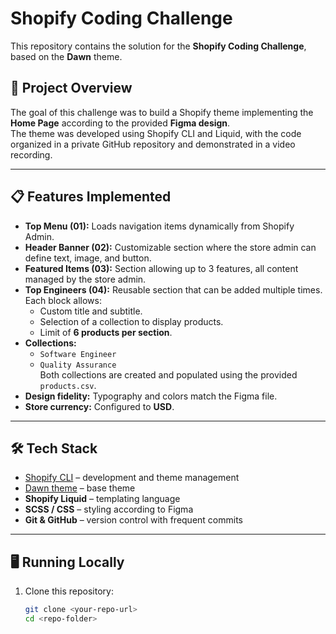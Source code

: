 # Shopify Coding Challenge

This repository contains the solution for the **Shopify Coding Challenge**, based on the **Dawn** theme.

## 🚀 Project Overview
The goal of this challenge was to build a Shopify theme implementing the **Home Page** according to the provided **Figma design**.  
The theme was developed using Shopify CLI and Liquid, with the code organized in a private GitHub repository and demonstrated in a video recording.

---

## 📋 Features Implemented

- **Top Menu (01):** Loads navigation items dynamically from Shopify Admin.
- **Header Banner (02):** Customizable section where the store admin can define text, image, and button.
- **Featured Items (03):** Section allowing up to 3 features, all content managed by the store admin.
- **Top Engineers (04):** Reusable section that can be added multiple times. Each block allows:
  - Custom title and subtitle.
  - Selection of a collection to display products.
  - Limit of **6 products per section**.
- **Collections:**  
  - `Software Engineer`  
  - `Quality Assurance`  
  Both collections are created and populated using the provided `products.csv`.
- **Design fidelity:** Typography and colors match the Figma file.
- **Store currency:** Configured to **USD**.

---

## 🛠️ Tech Stack

- [Shopify CLI](https://shopify.dev/docs/themes/tools/cli) – development and theme management  
- [Dawn theme](https://github.com/Shopify/dawn) – base theme  
- **Shopify Liquid** – templating language  
- **SCSS / CSS** – styling according to Figma  
- **Git & GitHub** – version control with frequent commits  

---

## 🖥️ Running Locally

1. Clone this repository:
   ```bash
   git clone <your-repo-url>
   cd <repo-folder>

